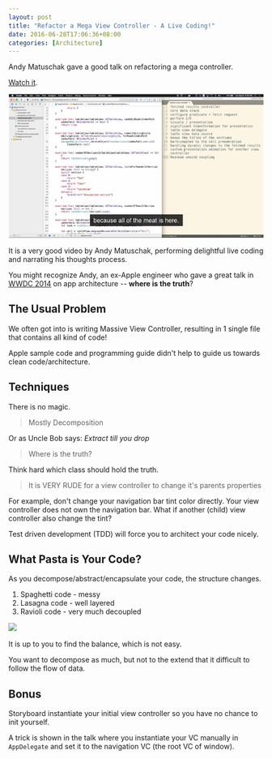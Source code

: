 ```yaml
---
layout: post
title: "Refactor a Mega View Controller - A Live Coding!"
date: 2016-06-28T17:06:36+08:00
categories: [Architecture]
---
```


Andy Matuschak gave a good talk on refactoring a mega controller. 

[Watch it](https://realm.io/news/andy-matuschak-refactor-mega-controller/).

[![](/images/refactor-a-mega-view-controller-demo.png)](https://realm.io/news/andy-matuschak-refactor-mega-controller/)

It is a very good video by Andy Matuschak,
performing delightful live coding
and narrating his thoughts process.

You might recognize Andy,
an ex-Apple engineer 
who gave a great talk in [WWDC 2014](https://developer.apple.com/videos/play/wwdc2014/229/)
on app architecture -- __where is the truth__?


## The Usual Problem

We often got into
is writing Massive View Controller,
resulting in 1 single file that contains all kind of code!

Apple sample code 
and programming guide
didn't help to guide us towards clean code/architecture.


## Techniques

There is no magic.

> Mostly Decomposition

Or as Uncle Bob says: _Extract till you drop_

> Where is the truth?

Think hard which class should hold the truth.

> It is VERY RUDE for a view controller to change it's parents properties

For example, don't change your navigation bar tint color directly. Your view controller does not own the navigation bar. What if another (child) view controller also change the tint?

Test driven development (TDD) will force you
to architect your code nicely.


## What Pasta is Your Code?

As you decompose/abstract/encapsulate your code, the structure changes.

1. Spaghetti code - messy
2. Lasagna code - well layered
3. Ravioli code - very much decoupled

![](http://www.proun-game.com/Oogst3D/BLOG/Italian%20Food%20Coding%20Ravioli.jpg)

It is up to you to find the balance,
which is not easy.

You want to decompose as much, 
but not to the extend
that it difficult to follow the flow of data.


## Bonus

Storyboard instantiate your initial view controller
so you have no chance to init yourself.

A trick is shown in the talk
where you instantiate your VC manually in `AppDelegate`
and set it to the navigation VC (the root VC of window).
